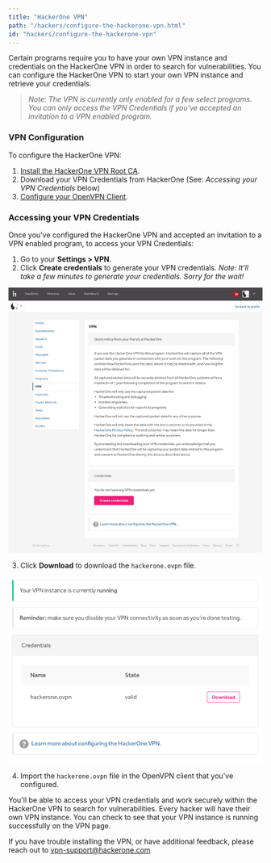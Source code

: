 ```yaml
---
title: "HackerOne VPN"
path: "/hackers/configure-the-hackerone-vpn.html"
id: "hackers/configure-the-hackerone-vpn"
---
```


Certain programs require you to have your own VPN instance and credentials on the HackerOne VPN in order to search for vulnerabilities. You can configure the HackerOne VPN to start your own VPN instance and retrieve your credentials.

><i>Note: The VPN is currently only enabled for a few select programs. You can only access the VPN Credentials if you've accepted an invitation to a VPN enabled program.</i>

### VPN Configuration
To configure the HackerOne VPN:
1. [Install the HackerOne VPN Root CA](/hackers/hackerone-vpn-root-ca.html).
2. Download your VPN Credentials from HackerOne (See: <i>Accessing your VPN Credentials</i> below)
3. [Configure your OpenVPN Client](/hackers/openvpn-clients.html).

<h3 id="accessing">Accessing your VPN Credentials</h3>

Once you've configured the HackerOne VPN and accepted an invitation to a VPN enabled program, to access your VPN Credentials:

1. Go to your <b>Settings > VPN</b>.
2. Click <b>Create credentials</b> to generate your VPN credentials. <i>Note: It'll take a few minutes to generate your credentials. Sorry for the wait!</i>

![vpn home page](./images/vpn-1.png)

3. Click <b>Download</b> to download the <code>hackerone.ovpn</code> file.

![vpn download link](./images/vpn-2.png)

4. Import the <code>hackerone.ovpn</code> file in the OpenVPN client that you've configured.

You'll be able to access your VPN credentials and work securely within the HackerOne VPN to search for vulnerabilities. Every hacker will have their own VPN instance. You can check to see that your VPN instance is running successfully on the VPN page.

If you have trouble installing the VPN, or have additional feedback, please reach out to [vpn-support@hackerone.com](mailto:vpn-support@hackerone.com)
